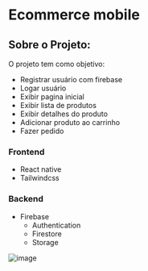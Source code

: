 # Ecommerce mobile
## Sobre o Projeto:
O projeto tem como objetivo:
- Registrar usuário com firebase
- Logar usuário
- Exibir pagina inicial
- Exibir lista de produtos
- Exibir detalhes do produto
- Adicionar produto ao carrinho
- Fazer pedido
### Frontend
- React native
- Tailwindcss
### Backend
- Firebase
   - Authentication
   - Firestore
   - Storage
 
![image](https://github.com/ca-madureira/fashion-app/assets/121184472/314db7f9-4b60-4106-9582-3880698676ea)



